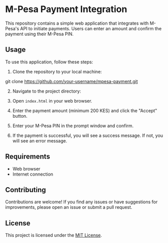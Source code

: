 # M-Pesa Payment Integration

This repository contains a simple web application that integrates with M-Pesa's API to initiate payments. Users can enter an amount and confirm the payment using their M-Pesa PIN.

## Usage

To use this application, follow these steps:

1. Clone the repository to your local machine:

git clone https://github.com/your-username/mpesa-payment.git


2. Navigate to the project directory:


3. Open `index.html` in your web browser.

4. Enter the payment amount (minimum 200 KES) and click the "Accept" button.

5. Enter your M-Pesa PIN in the prompt window and confirm.

6. If the payment is successful, you will see a success message. If not, you will see an error message.

## Requirements

- Web browser
- Internet connection

## Contributing

Contributions are welcome! If you find any issues or have suggestions for improvements, please open an issue or submit a pull request.

## License

This project is licensed under the [MIT License](LICENSE).
